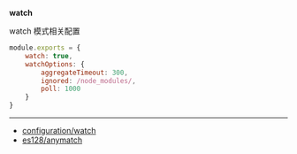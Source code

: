 __watch__

watch 模式相关配置

```js
module.exports = {
    watch: true,
    watchOptions: {
        aggregateTimeout: 300,
        ignored: /node_modules/,
        poll: 1000
    }
}
```

---

- [configuration/watch](https://webpack.js.org/configuration/watch/)
- [es128/anymatch](https://github.com/es128/anymatch)
